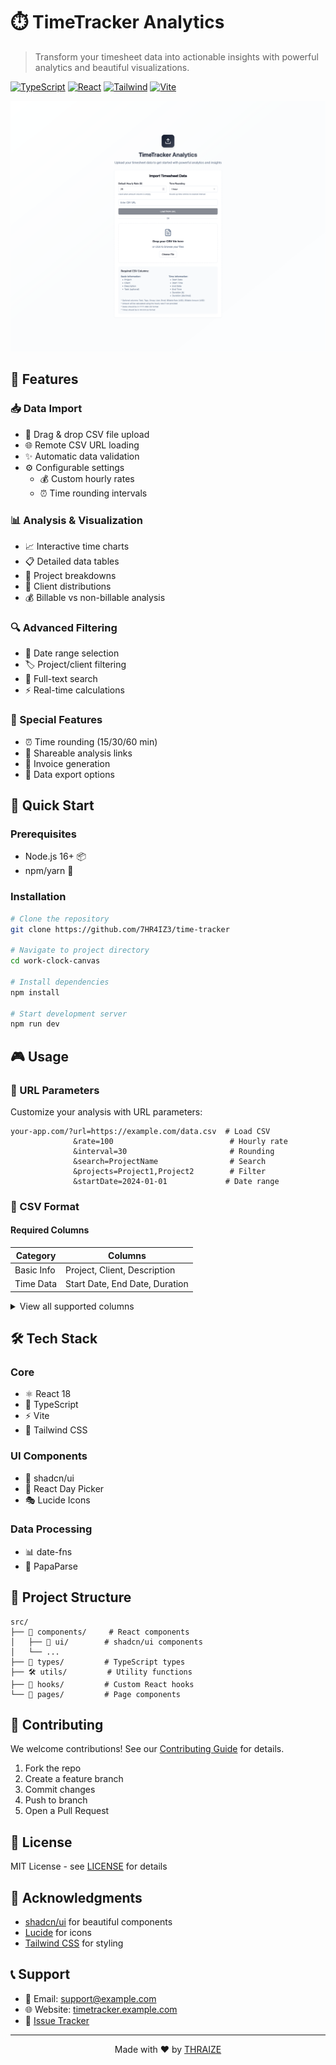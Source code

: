 # ⏱️ TimeTracker Analytics

> Transform your timesheet data into actionable insights with powerful analytics and beautiful visualizations.

[![TypeScript](https://img.shields.io/badge/TypeScript-007ACC?style=for-the-badge&logo=typescript&logoColor=white)](https://www.typescriptlang.org/)
[![React](https://img.shields.io/badge/React-20232A?style=for-the-badge&logo=react&logoColor=61DAFB)](https://reactjs.org/)
[![Tailwind](https://img.shields.io/badge/Tailwind_CSS-38B2AC?style=for-the-badge&logo=tailwind-css&logoColor=white)](https://tailwindcss.com/)
[![Vite](https://img.shields.io/badge/Vite-646CFF?style=for-the-badge&logo=vite&logoColor=white)](https://vitejs.dev/)

![Demo Screenshot](public/assets/screenshot.png)

## 🌟 Features

### 📥 Data Import

- 📁 Drag & drop CSV file upload
- 🌐 Remote CSV URL loading
- ✨ Automatic data validation
- ⚙️ Configurable settings
  - 💰 Custom hourly rates
  - ⏰ Time rounding intervals

### 📊 Analysis & Visualization

- 📈 Interactive time charts
- 📋 Detailed data tables
- 💼 Project breakdowns
- 👥 Client distributions
- 💰 Billable vs non-billable analysis

### 🔍 Advanced Filtering

- 📅 Date range selection
- 🏷️ Project/client filtering
- 🔎 Full-text search
- ⚡ Real-time calculations

### 💫 Special Features

- ⏰ Time rounding (15/30/60 min)
- 📎 Shareable analysis links
- 📄 Invoice generation
- 💾 Data export options

## 🚀 Quick Start

### Prerequisites

- Node.js 16+ 📦
- npm/yarn 🔧

### Installation

```bash
# Clone the repository
git clone https://github.com/7HR4IZ3/time-tracker

# Navigate to project directory
cd work-clock-canvas

# Install dependencies
npm install

# Start development server
npm run dev
```

## 🎮 Usage

### 🔗 URL Parameters

Customize your analysis with URL parameters:

```
your-app.com/?url=https://example.com/data.csv  # Load CSV
              &rate=100                          # Hourly rate
              &interval=30                       # Rounding
              &search=ProjectName                # Search
              &projects=Project1,Project2        # Filter
              &startDate=2024-01-01             # Date range
```

### 📝 CSV Format

#### Required Columns

| Category   | Columns                        |
| ---------- | ------------------------------ |
| Basic Info | Project, Client, Description   |
| Time Data  | Start Date, End Date, Duration |

<details>
<summary>View all supported columns</summary>

```plaintext
Required:
- Project
- Client
- Description
- Start Date (YYYY-MM-DD)
- Start Time (HH:mm:ss)
- End Date
- End Time
- Duration (h)
- Duration (decimal)

Optional:
- Task
- Tags
- Group
- User
- Email
- Billable Rate (USD)
- Billable Amount (USD)
```

</details>

## 🛠️ Tech Stack

### Core

- ⚛️ React 18
- 📘 TypeScript
- ⚡ Vite
- 🎨 Tailwind CSS

### UI Components

- 🎯 shadcn/ui
- 📅 React Day Picker
- 🎭 Lucide Icons

### Data Processing

- 📊 date-fns
- 📑 PapaParse

## 📂 Project Structure

```
src/
├── 📱 components/     # React components
│   ├── 🎨 ui/        # shadcn/ui components
│   └── ...
├── 📝 types/         # TypeScript types
├── 🛠️ utils/         # Utility functions
├── 🎣 hooks/         # Custom React hooks
└── 📄 pages/         # Page components
```

## 🤝 Contributing

We welcome contributions! See our [Contributing Guide](CONTRIBUTING.md) for details.

1. Fork the repo
2. Create a feature branch
3. Commit changes
4. Push to branch
5. Open a Pull Request

## 📝 License

MIT License - see [LICENSE](LICENSE) for details

## 🙏 Acknowledgments

- [shadcn/ui](https://ui.shadcn.com/) for beautiful components
- [Lucide](https://lucide.dev/) for icons
- [Tailwind CSS](https://tailwindcss.com/) for styling

## 📞 Support

- 📧 Email: support@example.com
- 🌐 Website: [timetracker.example.com](https://timetracker.example.com)
- 🐛 [Issue Tracker](https://github.com/7HR4IZ3/time-tracker/issues)

---

<p align="center">
  Made with ❤️ by <a href="https://github.com/7HR4IZ3">THRAIZE</a>
</p>
